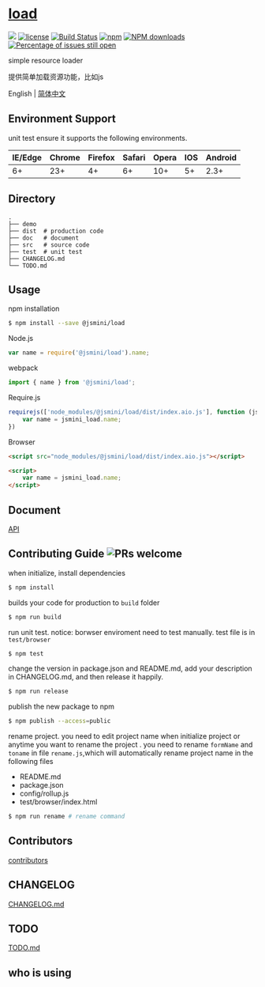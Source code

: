# [load](https://github.com/jsmini/load) 

[![](https://img.shields.io/badge/Powered%20by-jslib%20load-brightgreen.svg)](https://github.com/yanhaijing/jslib-load)
[![license](https://img.shields.io/badge/license-MIT-blue.svg)](https://github.com/jsmini/load/blob/master/LICENSE)
[![Build Status](https://travis-ci.org/jsmini/load.svg?branch=master)](https://travis-ci.org/jsmini/load)
[![npm](https://img.shields.io/badge/npm-0.2.1-orange.svg)](https://www.npmjs.com/package/@jsmini/load)
[![NPM downloads](http://img.shields.io/npm/dm/@jsmini/load.svg?style=flat-square)](http://www.npmtrends.com/@jsmini/load)
[![Percentage of issues still open](http://isitmaintained.com/badge/open/jsmini/load.svg)](http://isitmaintained.com/project/jsmini/load "Percentage of issues still open")

simple resource loader

提供简单加载资源功能，比如js

English | [简体中文](./README-zh_CN.md)

## Environment Support

unit test ensure it supports the following environments.

| IE/Edge | Chrome | Firefox | Safari | Opera | IOS  | Android |
| ------- | ------ | ------- | ------ | ----- | ---- | ------- |
| 6+      | 23+    | 4+      | 6+     | 10+   | 5+   | 2.3+    |

## Directory

```
.
├── demo
├── dist  # production code
├── doc   # document
├── src   # source code
├── test  # unit test
├── CHANGELOG.md
└── TODO.md
```

## Usage
npm installation

```bash
$ npm install --save @jsmini/load
```

Node.js

```js
var name = require('@jsmini/load').name;
```

webpack

```js
import { name } from '@jsmini/load';
```

Require.js

```js
requirejs(['node_modules/@jsmini/load/dist/index.aio.js'], function (jsmini_load) {
    var name = jsmini_load.name;
})
```

Browser

```html
<script src="node_modules/@jsmini/load/dist/index.aio.js"></script>

<script>
    var name = jsmini_load.name;
</script>
```

## Document

[API](https://github.com/jsmini/load/blob/master/doc/api.md)

## Contributing Guide  ![PRs welcome](<https://img.shields.io/badge/PRs-welcome-brightgreen.svg>)
when initialize, install dependencies 

```bash
$ npm install
```

builds your code for production to `build` folder

```bash
$ npm run build
```

run unit test.  notice: borwser enviroment need to test manually.  test file is in `test/browser`

```bash
$ npm test
```

change  the  version in package.json and README.md, add your description in CHANGELOG.md, and then release it happily.

```bash
$ npm run release
```

publish the new package to npm

```bash
$ npm publish --access=public
```

rename  project. you need to edit project name when initialize project or anytime you want to rename the project . you need to rename `formName` and `toname` in file `rename.js`,which will automatically rename project name in the following files

- README.md
- package.json
- config/rollup.js
- test/browser/index.html

```bash
$ npm run rename # rename command
```

## Contributors
[contributors](https://github.com/jsmini/load/graphs/contributors)

## CHANGELOG
[CHANGELOG.md](https://github.com/jsmini/load/blob/master/CHANGELOG.md)

## TODO
[TODO.md](https://github.com/jsmini/load/blob/master/TODO.md)

## who is using
